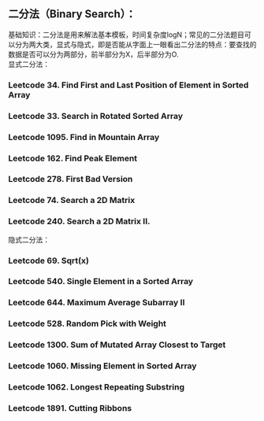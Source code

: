 ## 二分法（Binary Search）：
基础知识：二分法是用来解法基本模板，时间复杂度logN；常见的二分法题目可以分为两大类，显式与隐式，即是否能从字面上一眼看出二分法的特点：要查找的数据是否可以分为两部分，前半部分为X，后半部分为O.  
显式二分法：  
### Leetcode 34. Find First and Last Position of Element in Sorted Array
### Leetcode 33. Search in Rotated Sorted Array
### Leetcode 1095. Find in Mountain Array
### Leetcode 162. Find Peak Element
### Leetcode 278. First Bad Version
### Leetcode 74. Search a 2D Matrix
### Leetcode 240. Search a 2D Matrix II. 
隐式二分法：  
### Leetcode 69. Sqrt(x)
### Leetcode 540. Single Element in a Sorted Array
### Leetcode 644. Maximum Average Subarray II
### Leetcode 528. Random Pick with Weight
### Leetcode 1300. Sum of Mutated Array Closest to Target
### Leetcode 1060. Missing Element in Sorted Array
### Leetcode 1062. Longest Repeating Substring
### Leetcode 1891. Cutting Ribbons
